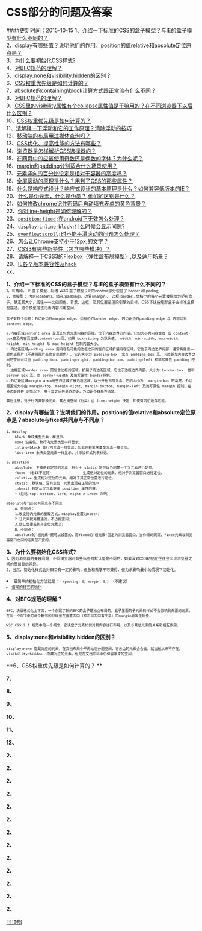 <a name='回顶部'></a>  
# CSS部分的问题及答案
####更新时间：2015-10-15
1、[介绍一下标准的CSS的盒子模型？与IE的盒子模型有什么不同的？](#1)   
2、[display有哪些值？说明他们的作用。position的值relative和absolute定位原点是？](#2)  
3、[为什么要初始化CSS样式?](#3)  
4、[对BFC规范的理解？](#4)    
5、[display:none和visibility:hidden的区别？](#5)    
6、[CSS权重优先级是如何计算的？ ](#6)   
7、[absolute的containing\block计算方式跟正常流有什么不同？](#7)  
8、[对BFC规范的理解？](#8)  
9、[CSS里的visibility属性有个collapse属性值是干嘛用的？在不同浏览器下以后什么区别？](#9)  
10、[CSS权重优先级是如何计算的？](#10)   
11、[请解释一下浮动和它的工作原理？清除浮动的技巧](#11)   
12、[移动端的布局用过媒体查询吗？](#12)  
13、[CSS优化、提高性能的方法有哪些？](#13)  
14、[浏览器是怎样解析CSS选择器的？](#14)  
15、[在网页中的应该使用奇数还是偶数的字体？为什么呢？](#15)  
16、[margin和padding分别适合什么场景使用？](#16)  
17、[元素竖向的百分比设定是相对于容器的高度吗？](#17)  
18、[全屏滚动的原理是什么？用到了CSS的那些属性？](#18)  
19、[什么是响应式设计？响应式设计的基本原理是什么？如何兼容低版本的IE？](#19)  
20、[什么是伪元素，什么是伪类？,他们的区别是什么？](#20)  
21、[如何修改chrome记住密码后自动填充表单的黄色背景？](#21)  
22、[你对line-height是如何理解的？](#22)  
23、[`position:fixed;`在android下无效怎么处理？](#23)  
24、[`display:inline-block;`什么时候会显示间隙?](#24)  
25、[`overflow:scroll;`时不能平滑滚动的问题怎么处理？](#25)  
26、[怎么让Chrome支持小于12px;的文字？](#26)  
27、[CSS3有哪些新特性（包含哪些模块）？](#27)  
28、[请解释一下CSS3的Flexbox（弹性盒布局模型）,以及适用场景？](#28)  
29、[IE各个版本兼容性及hack](#29)   
xx、[](#) 

<a name='1'></a>
**1、介绍一下标准的CSS的盒子模型？与IE的盒子模型有什么不同的？**  
<font size=1>
1，有两种， IE 盒子模型、标准 W3C 盒子模型；IE的content部分包含了 border 和 pading;  
2，盒模型： 内容(content)、填充(padding)、边界(margin)、 边框(border).
	文档中的每个元素被描绘为矩形盒子。确定其大小，属性——比如颜色、背景、边框，及其位置是渲染引擎的目标。CSS下这些矩形盒子由标准盒模型描述。这个模型描述元素内容占用空间。 

	盒子有四个边界：外边距边界margin edge, 边框边界border edge, 内边距边界padding edge 与 内容边界content edge。

	a.内容区域content area 是真正包含元素内容的区域。位于内容边界的内部，它的大小为内容宽度 或 content-box宽及内容高度或content-box高。如果 box-sizing 为默认值， width, min-width, max-width, height, min-height 与 max-height 控制内容大小。
	b.内边距区域padding area 用内容及可能的边框之间的空白区域扩展内容区域。它位于内边边界内部，通常有背景——颜色或图片（不透明图片盖住背景颜色）. 它的大小为 padding-box  宽与 padding-box 高。内边距与内容边界之间的空间可以由 padding-top, padding-right, padding-bottom, padding-left 和简写属性 padding 控制。
	c.边框区域border area 是包含边框的区域，扩展了内边距区域。它位于边框边界内部，大小为 border-box  宽和 border-box 高。由 border-width 及简写属性 border控制。
	d.外边距区域margin area用空白区域扩展边框区域，以分开相邻的元素。它的大小为  margin-box 的高宽。外边距区域大小由 margin-top, margin-right, margin-bottom, margin-left 及简写属性 margin 控制。在 外边距合并 的情况下，由于盒之间共享外边距，外边距不容易弄清楚。

	最后注意，对于行内非替换元素，其占用空间（行高）由 line-height 决定，即使有内边距与边框。
</font>

<a name='2'></a>
**2、display有哪些值？说明他们的作用。position的值relative和absolute定位原点是？absolute与fixed共同点与不同点？**  
<font size=1>

 	1、display
	  	block 象块类型元素一样显示。
		none 缺省值。象行内元素类型一样显示。
		inline-block 象行内元素一样显示，但其内容象块类型元素一样显示。
		list-item 象块类型元素一样显示，并添加样式列表标记。  
		
	2、position	
		absolute  生成绝对定位的元素，相对于 static 定位以外的第一个父元素进行定位。 
		fixed （老IE不支持）  	        生成绝对定位的元素，相对于浏览器窗口进行定位。 
		relative 生成相对定位的元素，相对于其正常位置进行定位。 
		static  默认值。没有定位，元素出现在正常的流中  
		inherit 规定从父元素继承 position 属性的值。  
		*（忽略 top, bottom, left, right z-index 声明）

	absolute与fixed共同点与不同点
		A、共同点：
		1.改变行内元素的呈现方式，display被置为block; 
		2.让元素脱离普通流，不占据空间; 
		3.默认会覆盖到非定位元素上;    
		B、不同点：
		absolute的”根元素“是可以设置的，而fixed的”根元素“固定为浏览器窗口。当你滚动网页，fixed元素与浏览器窗口之间的距离是不变的。  
</font>

<a name='3'></a>
**3、为什么要初始化CSS样式?**  
<font size=1>
	1，因为浏览器的兼容问题，不同浏览器对有些标签的默认值是不同的，如果没对CSS初始化往往会出现浏览器之间的页面显示差异。  
	2，当然，初始化样式会对SEO有一定的影响，但鱼和熊掌不可兼得，但力求影响最小的情况下初始化。  
	<li>最简单的初始化方法就是：`* {padding: 0; margin: 0;} `（不建议）</li>
	<li>[淘宝的样式初始化](http://nec.netease.com/framework/css-reset.html)</li>
</font>

<a name='4'></a>
**4、对BFC规范的理解？**  
<font size=1>

	BFC，块级格式化上下文，一个创建了新的BFC的盒子是独立布局的，盒子里面的子元素的样式不会影响到外面的元素。
	在同一个BFC中的两个毗邻的块级盒在垂直方向（和布局方向有关系）的margin会发生折叠。  

	W3C CSS 2.1 规范中的一个概念，它决定了元素如何对其内容进行布局，以及与其他元素的关系和相互作用。
</font>

<a name='5'></a>
**5、display:none和visibility:hidden的区别？**  
<font size=1>

	display:none 隐藏对应的元素，在文档布局中不再给它分配空间，它各边的元素会合拢，就当他从来不存在。
	visibility:hidden  隐藏对应的元素，但是在文档布局中仍保留原来的空间。
</font>

<a name='6'></a>
**6、CSS权重优先级是如何计算的？ **  
<font size=1>

</font>

<a name='7'></a>
**7、**  
<font size=1>

</font>

<a name='8'></a>
**8、**  
<font size=1>

</font>

<a name='9'></a>
**9、**  
<font size=1>

</font>

<a name='10'></a>
**10、**  
<font size=1>

</font>

<a name='11'></a>
**11、**  
<font size=1>

</font>

<a name='12'></a>
**12、**  
<font size=1>

</font>

<a name='1'></a>
**2、**  
<font size=1>

</font>

<a name='1'></a>
**2、**  
<font size=1>

</font>

<a name='1'></a>
**2、**  
<font size=1>

</font>

<a name='1'></a>
**2、**  
<font size=1>

</font>

<a name='1'></a>
**2、**  
<font size=1>

</font>

<a name='1'></a>
**2、**  
<font size=1>

</font>

<a name='1'></a>
**2、**  
<font size=1>

</font>

<a name='1'></a>
**2、**  
<font size=1>

</font>

<a name='1'></a>
**2、**  
<font size=1>

</font>

<a name='1'></a>
**2、**  
<font size=1>

</font>

<a name='1'></a>
**2、**  
<font size=1>

</font>

<a name='1'></a>
**2、**  
<font size=1>

</font>

<a name='1'></a>
**2、**  
<font size=1>

</font>







[回顶部](#回顶部)